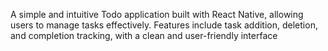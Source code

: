 A simple and intuitive Todo application built with React Native, allowing users to manage tasks effectively. Features include task addition, deletion, and completion tracking, with a clean and user-friendly interface